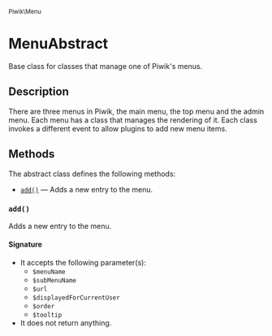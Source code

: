 <small>Piwik\Menu</small>

MenuAbstract
============

Base class for classes that manage one of Piwik&#039;s menus.

Description
-----------

There are three menus in Piwik, the main menu, the top menu and the admin menu.
Each menu has a class that manages the rendering of it. Each class invokes
a different event to allow plugins to add new menu items.


Methods
-------

The abstract class defines the following methods:

- [`add()`](#add) &mdash; Adds a new entry to the menu.

<a name="add" id="add"></a>
### `add()`

Adds a new entry to the menu.

#### Signature

- It accepts the following parameter(s):
    - `$menuName`
    - `$subMenuName`
    - `$url`
    - `$displayedForCurrentUser`
    - `$order`
    - `$tooltip`
- It does not return anything.

